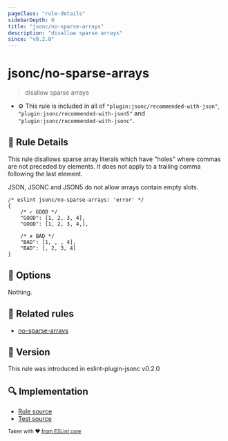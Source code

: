 ```yaml
---
pageClass: "rule-details"
sidebarDepth: 0
title: "jsonc/no-sparse-arrays"
description: "disallow sparse arrays"
since: "v0.2.0"
---
```


# jsonc/no-sparse-arrays

> disallow sparse arrays

- :gear: This rule is included in all of `"plugin:jsonc/recommended-with-json"`, `"plugin:jsonc/recommended-with-json5"` and `"plugin:jsonc/recommended-with-jsonc"`.

## :book: Rule Details

This rule disallows sparse array literals which have "holes" where commas are not preceded by elements. It does not apply to a trailing comma following the last element.

JSON, JSONC and JSON5 do not allow arrays contain empty slots.

<eslint-code-block>

<!-- eslint-skip -->

```json5
/* eslint jsonc/no-sparse-arrays: 'error' */
{
    /* ✓ GOOD */
    "GOOD": [1, 2, 3, 4],
    "GOOD": [1, 2, 3, 4,],

    /* ✗ BAD */
    "BAD": [1, , , 4],
    "BAD": [, 2, 3, 4]
}
```

</eslint-code-block>

## :wrench: Options

Nothing.

## :couple: Related rules

- [no-sparse-arrays]

[no-sparse-arrays]: https://eslint.org/docs/rules/no-sparse-arrays

## :rocket: Version

This rule was introduced in eslint-plugin-jsonc v0.2.0

## :mag: Implementation

- [Rule source](https://github.com/ota-meshi/eslint-plugin-jsonc/blob/master/lib/rules/no-sparse-arrays.ts)
- [Test source](https://github.com/ota-meshi/eslint-plugin-jsonc/blob/master/tests/lib/rules/no-sparse-arrays.ts)

<sup>Taken with ❤️ [from ESLint core](https://eslint.org/docs/rules/no-sparse-arrays)</sup>
